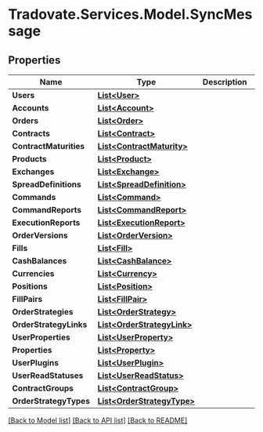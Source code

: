 # Tradovate.Services.Model.SyncMessage
## Properties

Name | Type | Description | Notes
------------ | ------------- | ------------- | -------------
**Users** | [**List&lt;User&gt;**](User.md) |  | 
**Accounts** | [**List&lt;Account&gt;**](Account.md) |  | [optional] 
**Orders** | [**List&lt;Order&gt;**](Order.md) |  | [optional] 
**Contracts** | [**List&lt;Contract&gt;**](Contract.md) |  | [optional] 
**ContractMaturities** | [**List&lt;ContractMaturity&gt;**](ContractMaturity.md) |  | [optional] 
**Products** | [**List&lt;Product&gt;**](Product.md) |  | [optional] 
**Exchanges** | [**List&lt;Exchange&gt;**](Exchange.md) |  | [optional] 
**SpreadDefinitions** | [**List&lt;SpreadDefinition&gt;**](SpreadDefinition.md) |  | [optional] 
**Commands** | [**List&lt;Command&gt;**](Command.md) |  | [optional] 
**CommandReports** | [**List&lt;CommandReport&gt;**](CommandReport.md) |  | [optional] 
**ExecutionReports** | [**List&lt;ExecutionReport&gt;**](ExecutionReport.md) |  | [optional] 
**OrderVersions** | [**List&lt;OrderVersion&gt;**](OrderVersion.md) |  | [optional] 
**Fills** | [**List&lt;Fill&gt;**](Fill.md) |  | [optional] 
**CashBalances** | [**List&lt;CashBalance&gt;**](CashBalance.md) |  | [optional] 
**Currencies** | [**List&lt;Currency&gt;**](Currency.md) |  | [optional] 
**Positions** | [**List&lt;Position&gt;**](Position.md) |  | [optional] 
**FillPairs** | [**List&lt;FillPair&gt;**](FillPair.md) |  | [optional] 
**OrderStrategies** | [**List&lt;OrderStrategy&gt;**](OrderStrategy.md) |  | [optional] 
**OrderStrategyLinks** | [**List&lt;OrderStrategyLink&gt;**](OrderStrategyLink.md) |  | [optional] 
**UserProperties** | [**List&lt;UserProperty&gt;**](UserProperty.md) |  | [optional] 
**Properties** | [**List&lt;Property&gt;**](Property.md) |  | [optional] 
**UserPlugins** | [**List&lt;UserPlugin&gt;**](UserPlugin.md) |  | [optional] 
**UserReadStatuses** | [**List&lt;UserReadStatus&gt;**](UserReadStatus.md) |  | [optional] 
**ContractGroups** | [**List&lt;ContractGroup&gt;**](ContractGroup.md) |  | 
**OrderStrategyTypes** | [**List&lt;OrderStrategyType&gt;**](OrderStrategyType.md) |  | [optional] 

[[Back to Model list]](../README.md#documentation-for-models) [[Back to API list]](../README.md#documentation-for-api-endpoints) [[Back to README]](../README.md)

